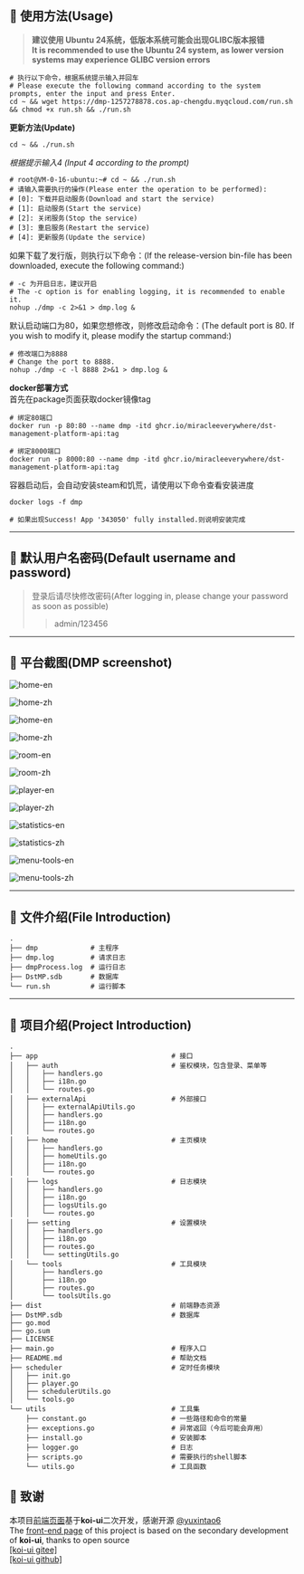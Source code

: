 
## :watermelon: 使用方法(Usage)
>**建议使用 Ubuntu 24系统，低版本系统可能会出现GLIBC版本报错**  
>**It is recommended to use the Ubuntu 24 system, as lower version systems may experience GLIBC version errors**
```shell
# 执行以下命令，根据系统提示输入并回车
# Please execute the following command according to the system prompts, enter the input and press Enter.
cd ~ && wget https://dmp-1257278878.cos.ap-chengdu.myqcloud.com/run.sh && chmod +x run.sh && ./run.sh
```
**更新方法(Update)**
```shell
cd ~ && ./run.sh
```
_根据提示输入4 (Input 4 according to the prompt)_
```shell
# root@VM-0-16-ubuntu:~# cd ~ && ./run.sh
# 请输入需要执行的操作(Please enter the operation to be performed): 
# [0]: 下载并启动服务(Download and start the service) 
# [1]: 启动服务(Start the service) 
# [2]: 关闭服务(Stop the service) 
# [3]: 重启服务(Restart the service) 
# [4]: 更新服务(Update the service)
```
如果下载了发行版，则执行以下命令：(If the release-version bin-file has been downloaded, execute the following command:)
```shell
# -c 为开启日志，建议开启
# The -c option is for enabling logging, it is recommended to enable it.
nohup ./dmp -c 2>&1 > dmp.log &
```
默认启动端口为80，如果您想修改，则修改启动命令：(The default port is 80. If you wish to modify it, please modify the startup command:)
```shell
# 修改端口为8888
# Change the port to 8888.
nohup ./dmp -c -l 8888 2>&1 > dmp.log &
```
**docker部署方式**  
首先在package页面获取docker镜像tag

```shell
# 绑定80端口
docker run -p 80:80 --name dmp -itd ghcr.io/miracleeverywhere/dst-management-platform-api:tag
```
```shell
# 绑定8000端口
docker run -p 8000:80 --name dmp -itd ghcr.io/miracleeverywhere/dst-management-platform-api:tag
```
容器启动后，会自动安装steam和饥荒，请使用以下命令查看安装进度
```shell
docker logs -f dmp

# 如果出现Success! App '343050' fully installed.则说明安装完成
```

---

## :grapes: 默认用户名密码(Default username and password)
>登录后请尽快修改密码(After logging in, please change your password as soon as possible)
>
>>admin/123456

---

## :cherries: 平台截图(DMP screenshot)
![home-en](docs/images/home-en.png)


![home-zh](docs/images/home-zh.png)

![home-en](docs/images/mobile-zh.png)


![home-zh](docs/images/mobile-en.png)


![room-en](docs/images/room-en.png)


![room-zh](docs/images/room-zh.png)


![player-en](docs/images/player-en.png)


![player-zh](docs/images/player-zh.png)


![statistics-en](docs/images/statistics-en.png)


![statistics-zh](docs/images/statistics-zh.png)


![menu-tools-en](docs/images/menu-tools-en.png)


![menu-tools-zh](docs/images/menu-tools-zh.png)

---

## :strawberry: 文件介绍(File Introduction)
```text
.
├── dmp             # 主程序
├── dmp.log         # 请求日志
├── dmpProcess.log  # 运行日志
├── DstMP.sdb       # 数据库
└── run.sh          # 运行脚本
```

---

## :peach: 项目介绍(Project Introduction)
```text
.
├── app                                 # 接口
│   ├── auth                            # 鉴权模块，包含登录、菜单等
│   │   ├── handlers.go
│   │   ├── i18n.go
│   │   └── routes.go
│   ├── externalApi                     # 外部接口
│   │   ├── externalApiUtils.go
│   │   ├── handlers.go
│   │   ├── i18n.go
│   │   └── routes.go
│   ├── home                            # 主页模块
│   │   ├── handlers.go
│   │   ├── homeUtils.go
│   │   ├── i18n.go
│   │   └── routes.go
│   ├── logs                            # 日志模块
│   │   ├── handlers.go
│   │   ├── i18n.go
│   │   ├── logsUtils.go
│   │   └── routes.go
│   ├── setting                         # 设置模块
│   │   ├── handlers.go
│   │   ├── i18n.go
│   │   ├── routes.go
│   │   └── settingUtils.go
│   └── tools                           # 工具模块
│       ├── handlers.go
│       ├── i18n.go
│       ├── routes.go
│       └── toolsUtils.go
├── dist                                # 前端静态资源
├── DstMP.sdb                           # 数据库
├── go.mod
├── go.sum
├── LICENSE
├── main.go                             # 程序入口
├── README.md                           # 帮助文档
├── scheduler                           # 定时任务模块
│   ├── init.go
│   ├── player.go
│   ├── schedulerUtils.go
│   └── tools.go
└── utils                               # 工具集
    ├── constant.go                     # 一些路径和命令的常量
    ├── exceptions.go                   # 异常返回（今后可能会弃用）
    ├── install.go                      # 安装脚本
    ├── logger.go                       # 日志
    ├── scripts.go                      # 需要执行的shell脚本
    └── utils.go                        # 工具函数
```
##  :sparkling_heart: 致谢
本项目[前端页面](https://github.com/miracleEverywhere/dst-management-platform-api)基于**koi-ui**二次开发，感谢开源 [@yuxintao6](https://github.com/yuxintao6)  
The [front-end page](https://github.com/miracleEverywhere/dst-management-platform-api) of this project is based on the secondary development of **koi-ui**, thanks to open source  
[[koi-ui gitee]](https://gitee.com/BigCatHome/koi-ui)  
[[koi-ui github]](https://github.com/yuxintao6/koi-ui)  
